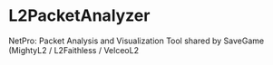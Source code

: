 # L2PacketAnalyzer
NetPro: Packet Analysis and Visualization Tool shared by SaveGame (MightyL2 / L2Faithless / VelceoL2
